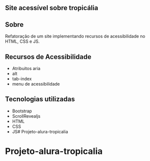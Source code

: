 ## Site acessível sobre tropicália
## Sobre

Refatoração de um site implementando recursos de acessibilidade no HTML, CSS e JS.

## Recursos de Acessibilidade
- Atribuitos aria
- alt
- tab-index
- menu de acessibilidade

## Tecnologias utilizadas

- Bootstrap
- ScrollRevealjs
- HTML
- CSS
- JS# Projeto-alura-tropicalia
# Projeto-alura-tropicalia
